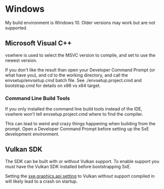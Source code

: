 # Windows

My build environment is Windows 10. Older versions may work but are not supported.

## Microsoft Visual C++

vswhere is used to select the MSVC version to compile, and set to use the newest version.

If you don't like the result than open your Developer Command Prompt (or what have you), and cd to the working directory, and call the envsetup/envsetup.cmd batch file. See ./envsetup.project.cmd and bootstrap.cmd for details on x86 vs x64 target.

### Command Line Build Tools

If you only installed the command line build tools instead of the IDE, vswhere won't tell envsetup.project.cmd where to find the compiler.

This can lead to weird and crazy things happening when building from the prompt. Open a Developer Command Prompt before setting up the SxE development environment.

## Vulkan SDK

The SDK can be built with or without Vulkan support. To enable support you must have the Vulkan SDK installed before bootstrapping SxE.

Setting the [sxe.graphics.api setting](Settings.md) to Vulkan without support compiled in will likely lead to a crash on startup.
